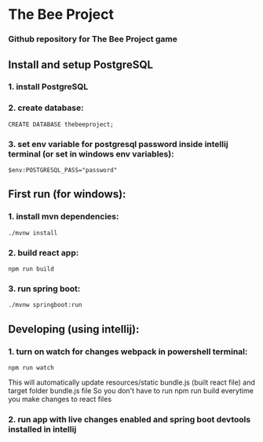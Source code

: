 # The Bee Project

### Github repository for The Bee Project game

## Install and setup PostgreSQL  
### 1. install PostgreSQL  
### 2. create database:  
```
CREATE DATABASE thebeeproject;
```
### 3. set env variable for postgresql password inside intellij terminal (or set in windows env variables):  
```
$env:POSTGRESQL_PASS="password"
```
## First run (for windows):  
### 1. install mvn dependencies:  
```
./mvnw install
```
### 2. build react app:  
```
npm run build
```
### 3. run spring boot:  
```
./mvnw springboot:run
```
## Developing (using intellij):  
### 1. turn on watch for changes webpack in powershell terminal:  
```
npm run watch
```
This will automatically update resources/static bundle.js (built react file) and target folder bundle.js file
So you don't have to run npm run build everytime you make changes to react files
### 2. run app with live changes enabled and spring boot devtools installed in intellij